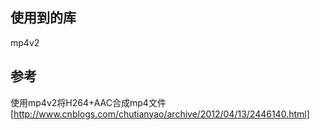 ## 使用到的库
mp4v2

## 参考  
使用mp4v2将H264+AAC合成mp4文件[http://www.cnblogs.com/chutianyao/archive/2012/04/13/2446140.html]
